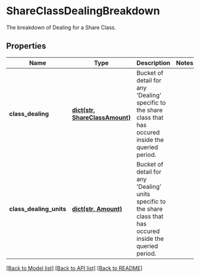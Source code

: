 # ShareClassDealingBreakdown

The breakdown of Dealing for a Share Class.

## Properties
Name | Type | Description | Notes
------------ | ------------- | ------------- | -------------
**class_dealing** | [**dict(str, ShareClassAmount)**](ShareClassAmount.md) | Bucket of detail for any &#39;Dealing&#39; specific to the share class that has occured inside the queried period. | 
**class_dealing_units** | [**dict(str, Amount)**](Amount.md) | Bucket of detail for any &#39;Dealing&#39; units specific to the share class that has occured inside the queried period. | 

[[Back to Model list]](../README.md#documentation-for-models) [[Back to API list]](../README.md#documentation-for-api-endpoints) [[Back to README]](../README.md)


